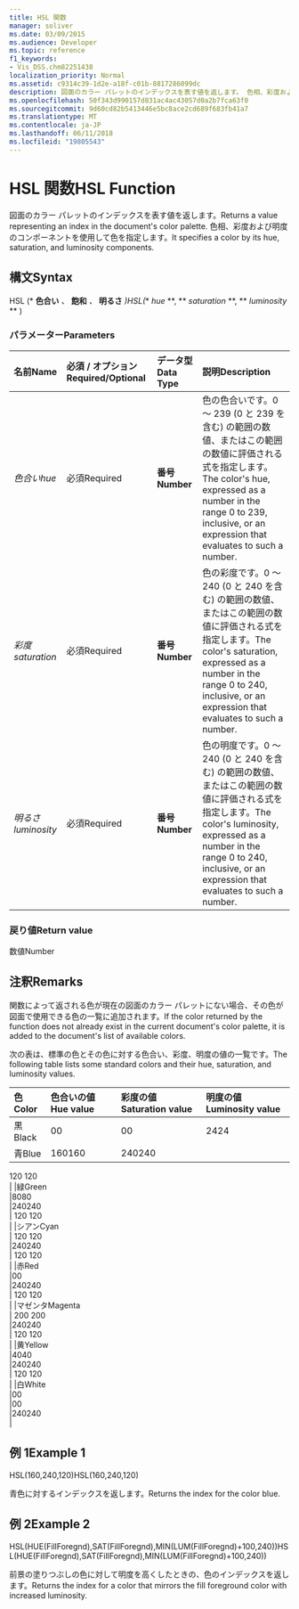 ```yaml
---
title: HSL 関数
manager: soliver
ms.date: 03/09/2015
ms.audience: Developer
ms.topic: reference
f1_keywords:
- Vis_DSS.chm82251438
localization_priority: Normal
ms.assetid: c9314c39-1d2e-a18f-c01b-8817286099dc
description: 図面のカラー パレットのインデックスを表す値を返します。 色相、彩度および明度のコンポーネントを使用して色を指定します。
ms.openlocfilehash: 50f343d990157d831ac4ac43057d0a2b7fca63f0
ms.sourcegitcommit: 9d60cd82b5413446e5bc8ace2cd689f683fb41a7
ms.translationtype: MT
ms.contentlocale: ja-JP
ms.lasthandoff: 06/11/2018
ms.locfileid: "19805543"
---
```

# <a name="hsl-function"></a><span data-ttu-id="3b118-104">HSL 関数</span><span class="sxs-lookup"><span data-stu-id="3b118-104">HSL Function</span></span>

<span data-ttu-id="3b118-105">図面のカラー パレットのインデックスを表す値を返します。</span><span class="sxs-lookup"><span data-stu-id="3b118-105">Returns a value representing an index in the document's color palette.</span></span> <span data-ttu-id="3b118-106">色相、彩度および明度のコンポーネントを使用して色を指定します。</span><span class="sxs-lookup"><span data-stu-id="3b118-106">It specifies a color by its hue, saturation, and luminosity components.</span></span>
  
## <a name="syntax"></a><span data-ttu-id="3b118-107">構文</span><span class="sxs-lookup"><span data-stu-id="3b118-107">Syntax</span></span>

<span data-ttu-id="3b118-108">HSL (* **色合い** *、* **飽和** *、* **明るさ** *)</span><span class="sxs-lookup"><span data-stu-id="3b118-108">HSL(** *hue* **, ** *saturation* **, ** *luminosity* ** )</span></span> 
  
### <a name="parameters"></a><span data-ttu-id="3b118-109">パラメーター</span><span class="sxs-lookup"><span data-stu-id="3b118-109">Parameters</span></span>

|<span data-ttu-id="3b118-110">**名前**</span><span class="sxs-lookup"><span data-stu-id="3b118-110">**Name**</span></span>|<span data-ttu-id="3b118-111">**必須 / オプション**</span><span class="sxs-lookup"><span data-stu-id="3b118-111">**Required/Optional**</span></span>|<span data-ttu-id="3b118-112">**データ型**</span><span class="sxs-lookup"><span data-stu-id="3b118-112">**Data Type**</span></span>|<span data-ttu-id="3b118-113">**説明**</span><span class="sxs-lookup"><span data-stu-id="3b118-113">**Description**</span></span>|
|:-----|:-----|:-----|:-----|
| <span data-ttu-id="3b118-114">_色合い_</span><span class="sxs-lookup"><span data-stu-id="3b118-114">_hue_</span></span> <br/> |<span data-ttu-id="3b118-115">必須</span><span class="sxs-lookup"><span data-stu-id="3b118-115">Required</span></span>  <br/> |<span data-ttu-id="3b118-116">**番号**</span><span class="sxs-lookup"><span data-stu-id="3b118-116">**Number**</span></span> <br/> |<span data-ttu-id="3b118-117">色の色合いです。0 ～ 239 (0 と 239 を含む) の範囲の数値、またはこの範囲の数値に評価される式を指定します。</span><span class="sxs-lookup"><span data-stu-id="3b118-117">The color's hue, expressed as a number in the range 0 to 239, inclusive, or an expression that evaluates to such a number.</span></span>  <br/> |
| <span data-ttu-id="3b118-118">_彩度_</span><span class="sxs-lookup"><span data-stu-id="3b118-118">_saturation_</span></span> <br/> |<span data-ttu-id="3b118-119">必須</span><span class="sxs-lookup"><span data-stu-id="3b118-119">Required</span></span>  <br/> |<span data-ttu-id="3b118-120">**番号**</span><span class="sxs-lookup"><span data-stu-id="3b118-120">**Number**</span></span> <br/> |<span data-ttu-id="3b118-121">色の彩度です。0 ～ 240 (0 と 240 を含む) の範囲の数値、またはこの範囲の数値に評価される式を指定します。</span><span class="sxs-lookup"><span data-stu-id="3b118-121">The color's saturation, expressed as a number in the range 0 to 240, inclusive, or an expression that evaluates to such a number.</span></span>  <br/> |
| <span data-ttu-id="3b118-122">_明るさ_</span><span class="sxs-lookup"><span data-stu-id="3b118-122">_luminosity_</span></span> <br/> |<span data-ttu-id="3b118-123">必須</span><span class="sxs-lookup"><span data-stu-id="3b118-123">Required</span></span>  <br/> |<span data-ttu-id="3b118-124">**番号**</span><span class="sxs-lookup"><span data-stu-id="3b118-124">**Number**</span></span> <br/> | <span data-ttu-id="3b118-125">色の明度です。0 ～ 240 (0 と 240 を含む) の範囲の数値、またはこの範囲の数値に評価される式を指定します。</span><span class="sxs-lookup"><span data-stu-id="3b118-125">The color's luminosity, expressed as a number in the range 0 to 240, inclusive, or an expression that evaluates to such a number.</span></span>  <br/> |
   
### <a name="return-value"></a><span data-ttu-id="3b118-126">戻り値</span><span class="sxs-lookup"><span data-stu-id="3b118-126">Return value</span></span>

<span data-ttu-id="3b118-127">数値</span><span class="sxs-lookup"><span data-stu-id="3b118-127">Number</span></span>
  
## <a name="remarks"></a><span data-ttu-id="3b118-128">注釈</span><span class="sxs-lookup"><span data-stu-id="3b118-128">Remarks</span></span>

<span data-ttu-id="3b118-129">関数によって返される色が現在の図面のカラー パレットにない場合、その色が図面で使用できる色の一覧に追加されます。</span><span class="sxs-lookup"><span data-stu-id="3b118-129">If the color returned by the function does not already exist in the current document's color palette, it is added to the document's list of available colors.</span></span> 
  
<span data-ttu-id="3b118-130">次の表は、標準の色とその色に対する色合い、彩度、明度の値の一覧です。</span><span class="sxs-lookup"><span data-stu-id="3b118-130">The following table lists some standard colors and their hue, saturation, and luminosity values.</span></span> 
  
|<span data-ttu-id="3b118-131">**色**</span><span class="sxs-lookup"><span data-stu-id="3b118-131">**Color**</span></span>|<span data-ttu-id="3b118-132">**色合いの値**</span><span class="sxs-lookup"><span data-stu-id="3b118-132">**Hue value**</span></span>|<span data-ttu-id="3b118-133">**彩度の値**</span><span class="sxs-lookup"><span data-stu-id="3b118-133">**Saturation value**</span></span>|<span data-ttu-id="3b118-134">**明度の値**</span><span class="sxs-lookup"><span data-stu-id="3b118-134">**Luminosity value**</span></span>|
|:-----|:-----|:-----|:-----|
|<span data-ttu-id="3b118-135">黒</span><span class="sxs-lookup"><span data-stu-id="3b118-135">Black</span></span>  <br/> |<span data-ttu-id="3b118-136">0</span><span class="sxs-lookup"><span data-stu-id="3b118-136">0</span></span>  <br/> |<span data-ttu-id="3b118-137">0</span><span class="sxs-lookup"><span data-stu-id="3b118-137">0</span></span>  <br/> |<span data-ttu-id="3b118-138">24</span><span class="sxs-lookup"><span data-stu-id="3b118-138">24</span></span>  <br/> |
|<span data-ttu-id="3b118-139">青</span><span class="sxs-lookup"><span data-stu-id="3b118-139">Blue</span></span>  <br/> |<span data-ttu-id="3b118-140">160</span><span class="sxs-lookup"><span data-stu-id="3b118-140">160</span></span>  <br/> |<span data-ttu-id="3b118-141">240</span><span class="sxs-lookup"><span data-stu-id="3b118-141">240</span></span>  <br/> |<span data-ttu-id="3b118-142"> 
120 
</span><span class="sxs-lookup"><span data-stu-id="3b118-142">120</span></span>  <br/> |
|<span data-ttu-id="3b118-143">緑</span><span class="sxs-lookup"><span data-stu-id="3b118-143">Green</span></span>  <br/> |<span data-ttu-id="3b118-144">80</span><span class="sxs-lookup"><span data-stu-id="3b118-144">80</span></span>  <br/> |<span data-ttu-id="3b118-145">240</span><span class="sxs-lookup"><span data-stu-id="3b118-145">240</span></span>  <br/> |<span data-ttu-id="3b118-146"> 
120 
</span><span class="sxs-lookup"><span data-stu-id="3b118-146">120</span></span>  <br/> |
|<span data-ttu-id="3b118-147">シアン</span><span class="sxs-lookup"><span data-stu-id="3b118-147">Cyan</span></span>  <br/> |<span data-ttu-id="3b118-148"> 
120 
</span><span class="sxs-lookup"><span data-stu-id="3b118-148">120</span></span>  <br/> |<span data-ttu-id="3b118-149">240</span><span class="sxs-lookup"><span data-stu-id="3b118-149">240</span></span>  <br/> |<span data-ttu-id="3b118-150"> 
120 
</span><span class="sxs-lookup"><span data-stu-id="3b118-150">120</span></span>  <br/> |
|<span data-ttu-id="3b118-151">赤</span><span class="sxs-lookup"><span data-stu-id="3b118-151">Red</span></span>  <br/> |<span data-ttu-id="3b118-152">0</span><span class="sxs-lookup"><span data-stu-id="3b118-152">0</span></span>  <br/> |<span data-ttu-id="3b118-153">240</span><span class="sxs-lookup"><span data-stu-id="3b118-153">240</span></span>  <br/> |<span data-ttu-id="3b118-154"> 
120 
</span><span class="sxs-lookup"><span data-stu-id="3b118-154">120</span></span>  <br/> |
|<span data-ttu-id="3b118-155">マゼンタ</span><span class="sxs-lookup"><span data-stu-id="3b118-155">Magenta</span></span>  <br/> |<span data-ttu-id="3b118-156"> 
200 
</span><span class="sxs-lookup"><span data-stu-id="3b118-156">200</span></span>  <br/> |<span data-ttu-id="3b118-157">240</span><span class="sxs-lookup"><span data-stu-id="3b118-157">240</span></span>  <br/> |<span data-ttu-id="3b118-158"> 
120 
</span><span class="sxs-lookup"><span data-stu-id="3b118-158">120</span></span>  <br/> |
|<span data-ttu-id="3b118-159">黄</span><span class="sxs-lookup"><span data-stu-id="3b118-159">Yellow</span></span>  <br/> |<span data-ttu-id="3b118-160">40</span><span class="sxs-lookup"><span data-stu-id="3b118-160">40</span></span>  <br/> |<span data-ttu-id="3b118-161">240</span><span class="sxs-lookup"><span data-stu-id="3b118-161">240</span></span>  <br/> |<span data-ttu-id="3b118-162"> 
120 
</span><span class="sxs-lookup"><span data-stu-id="3b118-162">120</span></span>  <br/> |
|<span data-ttu-id="3b118-163">白</span><span class="sxs-lookup"><span data-stu-id="3b118-163">White</span></span>  <br/> |<span data-ttu-id="3b118-164">0</span><span class="sxs-lookup"><span data-stu-id="3b118-164">0</span></span>  <br/> |<span data-ttu-id="3b118-165">0</span><span class="sxs-lookup"><span data-stu-id="3b118-165">0</span></span>  <br/> |<span data-ttu-id="3b118-166">240</span><span class="sxs-lookup"><span data-stu-id="3b118-166">240</span></span>  <br/> |
   
## <a name="example-1"></a><span data-ttu-id="3b118-167">例 1</span><span class="sxs-lookup"><span data-stu-id="3b118-167">Example 1</span></span>

<span data-ttu-id="3b118-168">HSL(160,240,120)</span><span class="sxs-lookup"><span data-stu-id="3b118-168">HSL(160,240,120)</span></span>
  
<span data-ttu-id="3b118-169">青色に対するインデックスを返します。</span><span class="sxs-lookup"><span data-stu-id="3b118-169">Returns the index for the color blue.</span></span>
  
## <a name="example-2"></a><span data-ttu-id="3b118-170">例 2</span><span class="sxs-lookup"><span data-stu-id="3b118-170">Example 2</span></span>

<span data-ttu-id="3b118-171">HSL(HUE(FillForegnd),SAT(FillForegnd),MIN(LUM(FillForegnd)+100,240))</span><span class="sxs-lookup"><span data-stu-id="3b118-171">HSL(HUE(FillForegnd),SAT(FillForegnd),MIN(LUM(FillForegnd)+100,240))</span></span>
  
<span data-ttu-id="3b118-172">前景の塗りつぶしの色に対して明度を高くしたときの、色のインデックスを返します。</span><span class="sxs-lookup"><span data-stu-id="3b118-172">Returns the index for a color that mirrors the fill foreground color with increased luminosity.</span></span>
  

